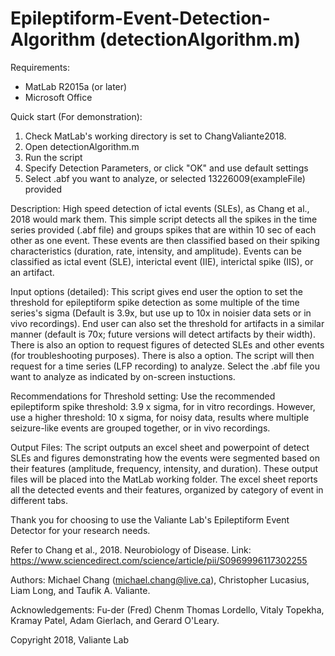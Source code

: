 # Epileptiform-Event-Detection-Algorithm (detectionAlgorithm.m)

Requirements:
- MatLab R2015a (or later)
- Microsoft Office

Quick start (For demonstration):
1) Check MatLab's working directory is set to ChangValiante2018.
2) Open detectionAlgorithm.m
3) Run the script
4) Specify Detection Parameters, or click "OK" and use default settings 
5) Select .abf you want to analyze, or selected 13226009(exampleFile) provided

Description:
High speed detection of ictal events (SLEs), as Chang et al., 2018 would mark them. This simple script detects all the spikes in the time series provided (.abf file) and groups spikes that are within 10 sec of each other as one event. These events are then classified based on their spiking characteristics (duration, rate, intensity, and amplitude). Events can be classified as ictal event (SLE), interictal event (IIE), interictal spike (IIS), or an artifact.

Input options (detailed):
This script gives end user the option to set the threshold for epileptiform spike detection as some multiple of the time series's sigma (Default is 3.9x, but use up to 10x in noisier data sets or in vivo recordings). End user can also set the threshold for artifacts in a similar manner (default is 70x; future versions will detect artifacts by their width). There is also an option to request figures of detected SLEs and other events (for troubleshooting purposes). There is also a option. The script will then request for a time series (LFP recording) to analyze. Select the .abf file you want to analyze as indicated by on-screen instuctions.

Recommendations for Threshold setting:
Use the recommended epileptiform spike threshold: 3.9 x sigma, for in vitro recordings. However, use a higher threshold: 10 x sigma, for noisy data, results where multiple seizure-like events are grouped together, or in vivo recordings.  

Output Files:
The script outputs an excel sheet and powerpoint of detect SLEs and figures demonstrating how the events were segmented based on their features (amplitude, frequency, intensity, and duration). These output files will be placed into the MatLab working folder. The excel sheet reports all the detected events and their features, organized by category of event in different tabs.

Thank you for choosing to use the Valiante Lab's Epileptiform Event Detector for your research needs.

Refer to Chang et al., 2018. Neurobiology of Disease.
Link: https://www.sciencedirect.com/science/article/pii/S0969996117302255

Authors: Michael Chang (michael.chang@live.ca), Christopher Lucasius, Liam Long, and Taufik A. Valiante.

Acknowledgements: Fu-der (Fred) Chenm Thomas Lordello, Vitaly Topekha, Kramay Patel, Adam Gierlach, and Gerard O'Leary.  

Copyright 2018, Valiante Lab 
